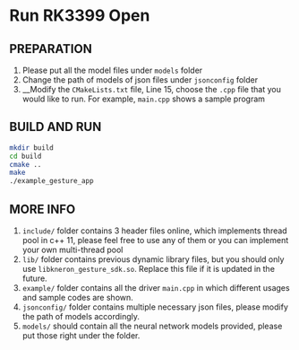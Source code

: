 # Run RK3399 Open

## PREPARATION
1. Please put all the model files under `models` folder
2. Change the path of models of json files under `jsonconfig` folder
3. __Modify the `CMakeLists.txt` file, Line 15, choose the `.cpp` file that you would like to run.
For example, `main.cpp` shows a sample program

## BUILD AND RUN

```bash
mkdir build
cd build
cmake ..
make 
./example_gesture_app
```

## MORE INFO

1. `include/` folder contains 3 header files online, which implements thread pool in 
c++ 11, please feel free to use any of them or you can implement your own multi-thread
pool
2. `lib/` folder contains previous dynamic library files, but you should only use 
`libkneron_gesture_sdk.so`. Replace this file if it is updated in the future.
3. `example/` folder contains all the driver `main.cpp` in which different usages and
sample codes are shown.
4. `jsonconfig/` folder contains multiple necessary json files, please modify the path
of models accordingly.
5. `models/` should contain all the neural network models provided, please put those
right under the folder.
